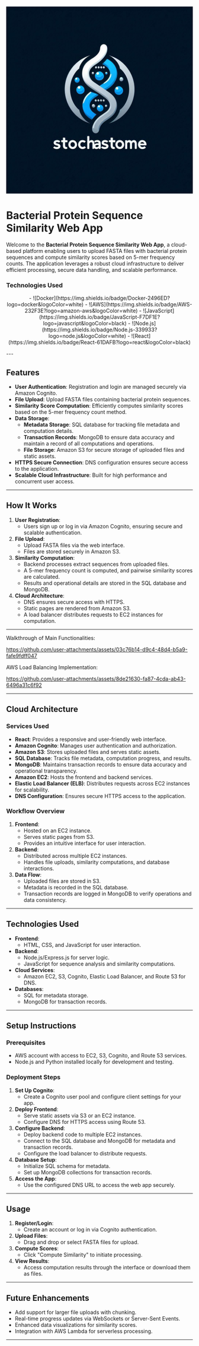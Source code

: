 ![](client/src/assets/img/stochastome_logo.jfif)

# Bacterial Protein Sequence Similarity Web App

Welcome to the **Bacterial Protein Sequence Similarity Web App**, a cloud-based platform enabling users to upload FASTA files with bacterial protein sequences and compute similarity scores based on 5-mer frequency counts. The application leverages a robust cloud infrastructure to deliver efficient processing, secure data handling, and scalable performance.

### Technologies Used
<p align="center">
- ![Docker](https://img.shields.io/badge/Docker-2496ED?logo=docker&logoColor=white)
- ![AWS](https://img.shields.io/badge/AWS-232F3E?logo=amazon-aws&logoColor=white)
- ![JavaScript](https://img.shields.io/badge/JavaScript-F7DF1E?logo=javascript&logoColor=black)
- ![Node.js](https://img.shields.io/badge/Node.js-339933?logo=node.js&logoColor=white)
- ![React](https://img.shields.io/badge/React-61DAFB?logo=react&logoColor=black)
</p>
---

## **Features**
- **User Authentication**: Registration and login are managed securely via Amazon Cognito.
- **File Upload**: Upload FASTA files containing bacterial protein sequences.
- **Similarity Score Computation**: Efficiently computes similarity scores based on the 5-mer frequency count method.
- **Data Storage**:
  - **Metadata Storage**: SQL database for tracking file metadata and computation details.
  - **Transaction Records**: MongoDB to ensure data accuracy and maintain a record of all computations and operations.
  - **File Storage**: Amazon S3 for secure storage of uploaded files and static assets.
- **HTTPS Secure Connection**: DNS configuration ensures secure access to the application.
- **Scalable Cloud Infrastructure**: Built for high performance and concurrent user access.

---

## **How It Works**
1. **User Registration**:
   - Users sign up or log in via Amazon Cognito, ensuring secure and scalable authentication.
2. **File Upload**:
   - Upload FASTA files via the web interface.
   - Files are stored securely in Amazon S3.
3. **Similarity Computation**:
   - Backend processes extract sequences from uploaded files.
   - A 5-mer frequency count is computed, and pairwise similarity scores are calculated.
   - Results and operational details are stored in the SQL database and MongoDB.
4. **Cloud Architecture**:
   - DNS ensures secure access with HTTPS.
   - Static pages are rendered from Amazon S3.
   - A load balancer distributes requests to EC2 instances for computation.
---

Walkthrough of Main Functionalities:

https://github.com/user-attachments/assets/03c76b14-d9c4-48d4-b5a9-fafe9fdff047

AWS Load Balancing Implementation:

https://github.com/user-attachments/assets/8de21630-fa87-4cda-ab43-6496a31c6f92

---

## **Cloud Architecture**
### Services Used
- **React**: Provides a responsive and user-friendly web interface. 
- **Amazon Cognito**: Manages user authentication and authorization.
- **Amazon S3**: Stores uploaded files and serves static assets.
- **SQL Database**: Tracks file metadata, computation progress, and results.
- **MongoDB**: Maintains transaction records to ensure data accuracy and operational transparency.
- **Amazon EC2**: Hosts the frontend and backend services.
- **Elastic Load Balancer (ELB)**: Distributes requests across EC2 instances for scalability.
- **DNS Configuration**: Ensures secure HTTPS access to the application.

### Workflow Overview
1. **Frontend**: 
   - Hosted on an EC2 instance.
   - Serves static pages from S3.
   - Provides an intuitive interface for user interaction.
2. **Backend**:
   - Distributed across multiple EC2 instances.
   - Handles file uploads, similarity computations, and database interactions.
3. **Data Flow**:
   - Uploaded files are stored in S3.
   - Metadata is recorded in the SQL database.
   - Transaction records are logged in MongoDB to verify operations and data consistency.

---

## **Technologies Used**
- **Frontend**:
  - HTML, CSS, and JavaScript for user interaction.
- **Backend**:
  - Node.js/Express.js for server logic.
  - JavaScript for sequence analysis and similarity computations.
- **Cloud Services**:
  - Amazon EC2, S3, Cognito, Elastic Load Balancer, and Route 53 for DNS.
- **Databases**:
  - SQL for metadata storage.
  - MongoDB for transaction records.

---

## **Setup Instructions**
### Prerequisites
- AWS account with access to EC2, S3, Cognito, and Route 53 services.
- Node.js and Python installed locally for development and testing.

### Deployment Steps
1. **Set Up Cognito**:
   - Create a Cognito user pool and configure client settings for your app.
2. **Deploy Frontend**:
   - Serve static assets via S3 or an EC2 instance.
   - Configure DNS for HTTPS access using Route 53.
3. **Configure Backend**:
   - Deploy backend code to multiple EC2 instances.
   - Connect to the SQL database and MongoDB for metadata and transaction records.
   - Configure the load balancer to distribute requests.
4. **Database Setup**:
   - Initialize SQL schema for metadata.
   - Set up MongoDB collections for transaction records.
5. **Access the App**:
   - Use the configured DNS URL to access the web app securely.

---

## **Usage**
1. **Register/Login**:
   - Create an account or log in via Cognito authentication.
2. **Upload Files**:
   - Drag and drop or select FASTA files for upload.
3. **Compute Scores**:
   - Click "Compute Similarity" to initiate processing.
4. **View Results**:
   - Access computation results through the interface or download them as files.

---

## **Future Enhancements**
- Add support for larger file uploads with chunking.
- Real-time progress updates via WebSockets or Server-Sent Events.
- Enhanced data visualizations for similarity scores.
- Integration with AWS Lambda for serverless processing.


---
